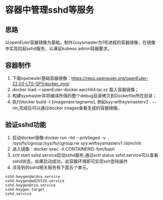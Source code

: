 # 容器中管理sshd等服务

## 思路
以openEuler容器镜像为基础，制作以sysmaster为1号进程的容器镜像，在镜像中实现拉起sshd服务，以满足kubeos admin容器要求。

## 容器制作
1. 下载openeuler基础容器镜像：https://repo.openeuler.org/openEuler-22.03-LTS-SP1/docker_img/
2. docker load -i openEuler-docker.aarch64.tar.xz 载入容器镜像；
3. 构建sysmaster并将编译所得的整个debug目录拷贝到Dockerfile所在目录；
4. 执行docker build -t [imagenam:tagname], 例如syy:withsysmasterv2 . --rm,完成后可以通过docker images查看生成的容器镜像。

## 验证sshd功能
1. 启动docker镜像:docker run -itd --privileged -v /sys/fs/cgroup:/sys/fs/cgroup:rw syy:withsysmasterv1 /sbin/init
2. 进入镜像：docker exec -it CONTAINERID /bin/bash
3. sctl start sshd.service启动sshd服务,通过sctl status sshd.service可以查看sshd状态，如果启动成功，此容器环境即可实现ssh登陆操作
4. 涉及到的sshd相关服务有下面五个单元。

```
sshd-keygen@ecdsa.service
sshd-keygen@ed25519.service
sshd-keygen@rsa.service
sshd-keygen.target
sshd.service
```
